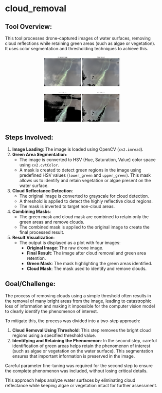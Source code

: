 # cloud_removal
## Tool Overview:
This tool processes drone-captured images of water surfaces, removing cloud reflections while retaining green areas (such as algae or vegetation). It uses color segmentation and thresholding techniques to achieve this.

<p align="center">
<img src="remove_clouds.png" width=50% height=50% >
</p>

## Steps Involved:
1. **Image Loading**: The image is loaded using OpenCV (`cv2.imread`).
2. **Green Area Segmentation**:
   - The image is converted to HSV (Hue, Saturation, Value) color space using `cv2.cvtColor`.
   - A mask is created to detect green regions in the image using predefined HSV values (`lower_green` and `upper_green`). This mask allows us to identify and retain vegetation or algae present on the water surface.
3. **Cloud Reflectance Detection**:
   - The original image is converted to grayscale for cloud detection.
   - A threshold is applied to detect the highly reflective cloud regions.
   - The mask is inverted to target non-cloud areas.
4. **Combining Masks**:
   - The green mask and cloud mask are combined to retain only the green areas and remove clouds.
   - The combined mask is applied to the original image to create the final processed result.
5. **Result Visualization**:
   - The output is displayed as a plot with four images:
     - **Original Image**: The raw drone image.
     - **Final Result**: The image after cloud removal and green area retention.
     - **Green Mask**: The mask highlighting the green areas identified.
     - **Cloud Mask**: The mask used to identify and remove clouds.
## Goal/Challenge:
The process of removing clouds using a simple threshold often results in the removal of many bright areas from the image, leading to catastrophic loss of information and making it impossible for the computer vision model to clearly identify the phenomenon of interest.

To mitigate this, the process was divided into a two-step approach:
1. **Cloud Removal Using Threshold**: This step removes the bright cloud regions using a specified threshold value.
2. **Identifying and Retaining the Phenomenon**: In the second step, careful identification of green areas helps retain the phenomenon of interest (such as algae or vegetation on the water surface). This segmentation ensures that important information is preserved in the image.

Careful parameter fine-tuning was required for the second step to ensure the complete phenomenon was included, without losing critical details.

This approach helps analyze water surfaces by eliminating cloud reflectance while keeping algae or vegetation intact for further assessment.
